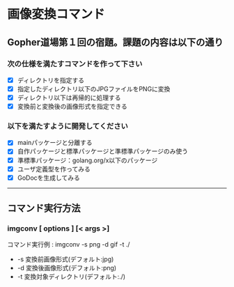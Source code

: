 # 画像変換コマンド

## Gopher道場第１回の宿題。課題の内容は以下の通り

### 次の仕様を満たすコマンドを作って下さい
- [x] ディレクトリを指定する  
- [x] 指定したディレクトリ以下のJPGファイルをPNGに変換  
- [x] ディレクトリ以下は再帰的に処理する  
- [x] 変換前と変換後の画像形式を指定できる

### 以下を満たすように開発してください
- [x] mainパッケージと分離する  
- [x] 自作パッケージと標準パッケージと準標準パッケージのみ使う  
- [x] 準標準パッケージ：golang.org/x以下のパッケージ  
- [x] ユーザ定義型を作ってみる
- [x] GoDocを生成してみる

---
## コマンド実行方法

### imgconv [ options ] [< args >]

コマンド実行例 : imgconv -s png -d gif -t ./

- -s 変換前画像形式(デフォルト:jpg)
- -d 変換後画像形式(デフォルト:png)
- -t 変換対象ディレクトリ(デフォルト:./)